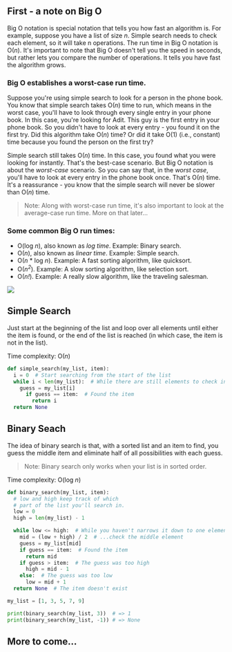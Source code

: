 ## First - a note on Big O

Big O notation is special notation that tells you how fast an algorithm is. For example, suppose you have a list of size _n_. Simple search needs to check each element, so it will take n operations. The run time in Big O notation is O(_n_). It's important to note that Big O doesn't tell you the speed in seconds, but rather lets you compare the number of operations. It tells you have fast the algorithm grows.

### Big O establishes a worst-case run time.

Suppose you're using simple search to look for a person in the phone book. You know that simple search takes O(_n_) time to run, which means in the worst case, you'll have to look through every single entry in your phone book. In this case, you're looking for Adit. This guy is the first entry in your phone book. So you didn't have to look at every entry - you found it on the first try. Did this algorithm take O(_n_) time? Or did it take O(1) (i.e., constant) time because you found the person on the first try?

Simple search still takes O(_n_) time. In this case, you found what you were looking for instantly. That's the best-case scenario. But Big O notation is about the _worst-case_ scenario. So you can say that, in the _worst case_, you'll have to look at every entry in the phone book once. That's O(_n_) time. It's a reassurance - you know that the simple search will never be slower than O(_n_) time.

> Note: Along with worst-case run time, it's also important to look at the average-case run time. More on that later...

### Some common Big O run times:

- O(log _n_), also known as _log time_. Example: Binary search.
- O(_n_), also known as _linear time_. Example: Simple search.
- O(_n_ \* log _n_). Example: A fast sorting algorithm, like quicksort.
- O(_n<sup>2</sup>_). Example: A slow sorting algorithm, like selection sort.
- O(_n!_). Example: A really slow algorithm, like the traveling salesman.

![](https://raw.githubusercontent.com/brombaut/articles-authored/main/assets/images/search_and_sort_algorithms/big_o.png)

## Simple Search

Just start at the beginning of the list and loop over all elements until either the item is found, or the end of the list is reached (in which case, the item is not in the list).

Time complexity: O(_n_)

```python
def simple_search(my_list, item):
  i = 0  # Start searching from the start of the list
  while i < len(my_list):  # While there are still elements to check in the list...
    guess = my_list[i]
      if guess == item:  # Found the item
        return i
  return None
```

## Binary Seach

The idea of binary search is that, with a sorted list and an item to find, you guess the middle item and eliminate half of all possibilities with each guess.

> Note: Binary search only works when your list is in sorted order.

Time complexity: O(log _n_)

```python
def binary_search(my_list, item):
  # low and high keep track of which
  # part of the list you'll search in.
  low = 0
  high = len(my_list) - 1

  while low <= high:  # While you haven't narrows it down to one element...
    mid = (low + high) / 2  # ...check the middle element
    guess = my_list[mid]
    if guess == item:  # Found the item
      return mid
    if guess > item:  # The guess was too high
      high = mid - 1
    else:  # The guess was too low
      low = mid + 1
  return None  # The item doesn't exist

my_list = [1, 3, 5, 7, 9]

print(binary_search(my_list, 3))  # => 1
print(binary_search(my_list, -1)) # => None

```

## More to come...
